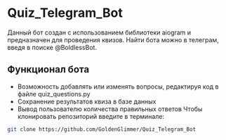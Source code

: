 # Quiz_Telegram_Bot
Данный бот создан с использованием библиотеки aiogram и предназначен для проведения квизов.
Найти бота можно в телеграм, введя в поиске @BoldlessBot.
## Функционал бота
- Возможность добавлять или изменять вопросы, редактируя код в файле quiz_questions.py
- Сохранение результатов квиза в базе данных
- Вывод пользователю количества правильных ответов
Чтобы клонировать репозиторий введите в терминале:
```bash
git clone https://github.com/GoldenGlimmer/Quiz_Telegram_Bot
```
